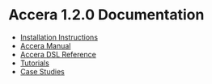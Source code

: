 [//]: # (Project: Accera)
[//]: # (Version: 1.2.0)

# Accera 1.2.0 Documentation

* [Installation Instructions](Install/README.md)
* [Accera Manual](<Manual/README.md>)
* [Accera DSL Reference](<Reference/accera.md>)
* [Tutorials](<Tutorials/Tutorials.md>)
* [Case Studies](<Case%20Studies/README.md>)
